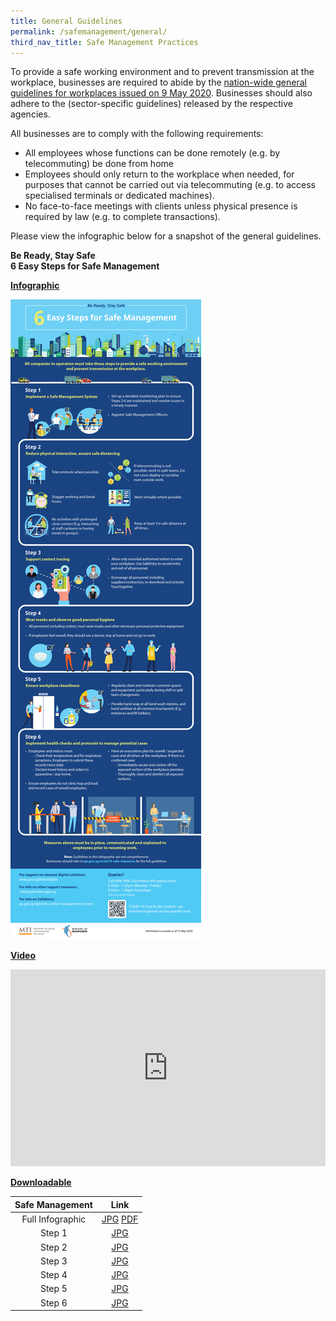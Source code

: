 ```yaml
---
title: General Guidelines
permalink: /safemanagement/general/
third_nav_title: Safe Management Practices
---
```


To provide a safe working environment and to prevent transmission at the workplace, businesses are required to abide by the <a href="https://www.mom.gov.sg/covid-19/requirements-for-safe-management-measures">nation-wide general guidelines for workplaces issued on 9 May 2020</a>. Businesses should also adhere to the (sector-specific guidelines) released by the respective agencies.

All businesses are to comply with the following requirements: 
- All employees whose functions can be done remotely (e.g. by telecommuting) be done from home 
- Employees should only return to the workplace when needed, for purposes that cannot be carried out via telecommuting (e.g. to access specialised terminals or dedicated machines).
- No face-to-face meetings with clients unless physical presence is required by law (e.g. to complete transactions).

Please view the infographic below for a snapshot of the general guidelines.


**Be Ready, Stay Safe**<br>
**6 Easy Steps for Safe Management**

**<ins>Infographic</ins>**

[![Safe Management Practices](/images/safemanagement.jpg)](/safemanagement/general/)

**<ins>Video</ins>**

<iframe width="100%" height="315" src="https://www.youtube.com/embed/ajV1jR6Exv0" frameborder="0" allow="accelerometer; autoplay; encrypted-media; gyroscope; picture-in-picture" allowfullscreen></iframe>

**<ins>Downloadable</ins>**

| Safe Management  |                                                                     Link                                                                      |
| :--------------: | :-------------------------------------------------------------------------------------------------------------------------------------------: |
| Full Infographic | <a href="https://go.gov.sg/fullinfographicpic" target="_blank">JPG</a> <a href="https://go.gov.sg/fullinfographicpdf" target="_blank">PDF</a> |
|      Step 1      |                                         <a href="https://go.gov.sg/safestep1" target="_blank">JPG</a>                                         |
|      Step 2      |                                         <a href="https://go.gov.sg/safestep2" target="_blank">JPG</a>                                         |
|      Step 3      |                                         <a href="https://go.gov.sg/safestep3" target="_blank">JPG</a>                                         |
|      Step 4      |                                         <a href="https://go.gov.sg/safestep4" target="_blank">JPG</a>                                         |
|      Step 5      |                                         <a href="https://go.gov.sg/safestep5" target="_blank">JPG</a>                                         |
|      Step 6      |                                         <a href="https://go.gov.sg/safestep6" target="_blank">JPG</a>                                         |
